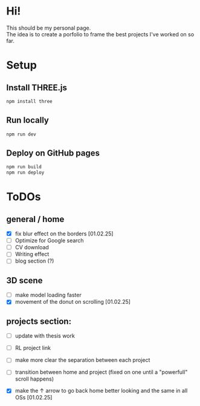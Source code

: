 # Hi!
This should be my personal page. \
The idea is to create a porfolio to frame the best projects I've worked on so far. 

# Setup
## Install THREE.js
```bash
npm install three
```
## Run locally
```bash
npm run dev
```
## Deploy on GitHub pages
```bash
npm run build
npm run deploy
```

# ToDOs

## general / home
- [X] fix blur effect on the borders [01.02.25]
- [ ] Optimize for Google search
- [ ] CV download
- [ ] Writing effect
- [ ] blog section (?)

## 3D scene
- [ ] make model loading faster
- [X] movement of the donut on scrolling [01.02.25]

## projects section:
- [ ] update with thesis work
- [ ] RL project link
- [ ] make more clear the separation between each project
- [ ] transition between home and project (fixed on one until a "powerfull" scroll happens)
- [X] make the ↑ arrow to go back home better looking and the same in all OSs [01.02.25]

